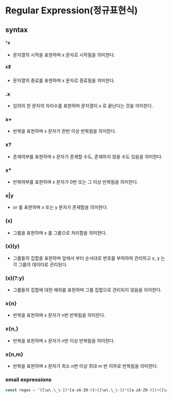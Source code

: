 # Regular Expression(정규표현식)

## syntax
#### ^x
+ 문자열의 시작을 표현하며 x 문자로 시작됨을 의미한다.
##### x$
+ 문자열의 종료를 표현하며 x 문자로 종료됨을 의미한다.
### .x
+ 임의의 한 문자의 자리수를 표현하며 문자열이 x 로 끝난다는 것을 의미한다.
### x+
+ 반복을 표현하며 x 문자가 한번 이상 반복됨을 의미한다.
### x?
+ 존재여부를 표현하며 x 문자가 존재할 수도, 존재하지 않을 수도 있음을 의미한다.
### x* 
+ 반복여부를 표현하며 x 문자가 0번 또는 그 이상 반복됨을 의미한다.
### x|y
+ or 를 표현하며 x 또는 y 문자가 존재함을 의미한다.
### (x)
+ 그룹을 표현하며 x 를 그룹으로 처리함을 의미한다.
### (x)(y)
+ 그룹들의 집합을 표현하며 앞에서 부터 순서대로 번호를 부여하여 관리하고 x, y 는 각 그룹의 데이터로 관리된다.
### (x)(?:y)
+ 그룹들의 집합에 대한 예외를 표현하며 그룹 집합으로 관리되지 않음을 의미한다. 
### x{n}
+ 반복을 표현하며 x 문자가 n번 반복됨을 의미한다.
### x{n,}
+ 반복을 표현하며 x 문자가 n번 이상 반복됨을 의미한다.
### x{n,m}
+ 반복을 표현하며 x 문자가 최소 n번 이상 최대 m 번 이하로 반복됨을 의미한다.

### email expressions
> 
``` javascript
const regex = ^([\w\.\_\-])*[a-zA-Z0-9]+([\w\.\_\-])*([a-zA-Z0-9])+([\w\.\_\-])+@([a-zA-Z0-9]+\.)+[a-zA-Z0-9]{2,8}$;
```
